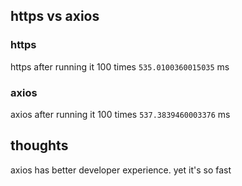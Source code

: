## https vs axios 

### https
https after running it 100 times `535.0100360015035` ms

### axios
axios after running it 100 times `537.3839460003376` ms

## thoughts
axios has better developer experience. yet it's so fast